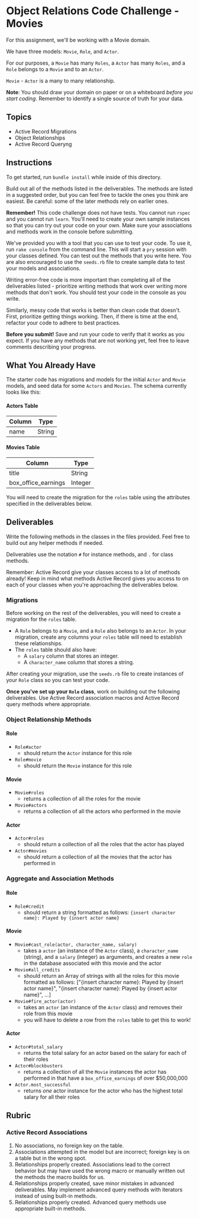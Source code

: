 # Object Relations Code Challenge - Movies

For this assignment, we'll be working with a Movie domain.

We have three models: `Movie`, `Role`, and `Actor`.

For our purposes, a `Movie` has many `Roles`, a `Actor` has many `Roles`, and a `Role` belongs to a `Movie` and to an `Actor`.

`Movie` - `Actor` is a many to many relationship.

**Note**: You should draw your domain on paper or on a whiteboard _before you start coding_. Remember to identify a single source of truth for your data.

## Topics

- Active Record Migrations
- Object Relationships
- Active Record Queryng

## Instructions

To get started, run `bundle install` while inside of this directory.

Build out all of the methods listed in the deliverables. The methods are listed in a suggested order, but you can feel free to tackle the ones you think are easiest. Be careful: some of the later methods rely on earlier ones.

**Remember!** This code challenge does not have tests. You cannot run `rspec` and you cannot run `learn`. You'll need to create your own sample instances so that you can try out your code on your own. Make sure your associations and methods work in the console before submitting.

We've provided you with a tool that you can use to test your code. To use it, run `rake console` from the command line. This will start a `pry` session with your classes defined. You can test out the methods that you write here. You are also encouraged to use the `seeds.rb` file to create sample data to test your models and associations.

Writing error-free code is more important than completing all of the deliverables listed - prioritize writing methods that work over writing more methods that don't work. You should test your code in the console as you write.

Similarly, messy code that works is better than clean code that doesn't. First, prioritize getting things working. Then, if there is time at the end, refactor your code to adhere to best practices. 

**Before you submit!** Save and run your code to verify that it works as you expect. If you have any methods that are not working yet, feel free to leave comments describing your progress.

## What You Already Have

The starter code has migrations and models for the initial `Actor` and `Movie` models, and seed data for some `Actors` and `Movies`. The schema currently looks like this: 

#### Actors Table
| Column      | Type      |
| ------------| ----------|
| name        | String    |

#### Movies Table
| Column                | Type      |
| -----------           | --------- |
| title                 | String    |
| box_office_earnings   | Integer   |

You will need to create the migration for the `roles` table using the attributes specified in the deliverables below.

## Deliverables

Write the following methods in the classes in the files provided. Feel free to build out any helper methods if needed.

Deliverables use the notation `#` for instance methods, and `.` for class methods.

Remember: Active Record give your classes access to a lot of methods already! Keep in mind what methods Active Record gives you access to on each of your classes when you're approaching the deliverables below.

### Migrations

Before working on the rest of the deliverables, you will need to create a migration for the `roles` table. 

- A `Role` belongs to a `Movie`, and a `Role` also belongs to an `Actor`. In your migration, create any columns your `roles` table will need to establish these relationships.
- The `roles` table should also have:
  - A `salary` column that stores an integer.
  - A `character_name` column that stores a string.

After creating your migration, use the `seeds.rb` file to create instances of your `Role` class so you can test your code.

**Once you've set up your `Role` class**, work on building out the following deliverables. Use Active Record association macros and Active Record query methods where appropriate.

### Object Relationship Methods

#### Role

- `Role#actor`
  - should return the `Actor` instance for this role
- `Role#movie`
  - should return the `Movie` instance for this role

#### Movie

- `Movie#roles`
  - returns a collection of all the roles for the movie
- `Movie#actors`
  - returns a collection of all the actors who performed in the movie

#### Actor

- `Actor#roles`
  - should return a collection of all the roles that the actor has played
- `Actor#movies`
  - should return a collection of all the movies that the actor has performed in

### Aggregate and Association Methods

#### Role

- `Role#credit`
  - should return a string formatted as follows: `{insert character name}: Played by {insert actor name}`

#### Movie

- `Movie#cast_role(actor, character_name, salary)`
  - takes a `actor` (an instance of the `Actor` class), a `character_name` (string), and a `salary` (integer) as arguments, and creates a new `role` in the database associated with this movie and the actor
- `Movie#all_credits`
  - should return an Array of strings with all the roles for this movie formatted as follows: ["{insert character name}: Played by {insert actor name}", "{insert character name}: Played by {insert actor name}", ...]
- `Movie#fire_actor(actor)`
  - takes an `actor` (an instance of the `Actor` class) and removes their role from this movie
  - you will have to delete a row from the `roles` table to get this to work!

#### Actor

- `Actor#total_salary`
  - returns the total salary for an actor based on the salary for each of their roles
- `Actor#blockbusters`
  - returns a collection of all the `Movie` instances the actor has performed in that have a `box_office_earnings` of over $50,000,000
- `Actor.most_successful`
  - returns *one* actor instance for the actor who has the highest total salary for all their roles

## Rubric

### Active Record Associations

1. No associations, no foreign key on the table.
2. Associations attempted in the model but are incorrect; foreign key is on a table but in the wrong spot.
3. Relationships properly created. Associations lead to the correct behavior but may have used the wrong macro or manually written out the methods the macro builds for us.
4. Relationships properly created, save minor mistakes in advanced deliverables. May implement advanced query methods with iterators instead of using built-in methods.
5. Relationships properly created. Advanced query methods use appropriate built-in methods.
